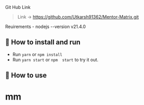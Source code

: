 Git Hub Link

> Link -> https://github.com/Utkarsh91362/Mentor-Matrix.git


Reuirements - nodejs --version v21.4.0 

## 🚀 How to install and run

- Run `yarn` or `npm install`
- Run `yarn start` or `npm  start` to try it out.



## 🚀 How to use 


 # mm
